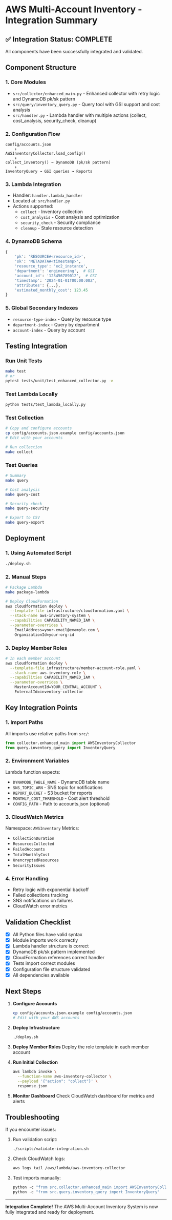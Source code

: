 # AWS Multi-Account Inventory - Integration Summary

## ✅ Integration Status: COMPLETE

All components have been successfully integrated and validated.

## Component Structure

### 1. **Core Modules**
- `src/collector/enhanced_main.py` - Enhanced collector with retry logic and DynamoDB pk/sk pattern
- `src/query/inventory_query.py` - Query tool with GSI support and cost analysis
- `src/handler.py` - Lambda handler with multiple actions (collect, cost_analysis, security_check, cleanup)

### 2. **Configuration Flow**
```
config/accounts.json
    ↓
AWSInventoryCollector.load_config()
    ↓
collect_inventory() → DynamoDB (pk/sk pattern)
    ↓
InventoryQuery → GSI queries → Reports
```

### 3. **Lambda Integration**
- Handler: `handler.lambda_handler`
- Located at: `src/handler.py`
- Actions supported:
  - `collect` - Inventory collection
  - `cost_analysis` - Cost analysis and optimization
  - `security_check` - Security compliance
  - `cleanup` - Stale resource detection

### 4. **DynamoDB Schema**
```python
{
    'pk': 'RESOURCE#<resource_id>',
    'sk': 'METADATA#<timestamp>',
    'resource_type': 'ec2_instance',
    'department': 'engineering',  # GSI
    'account_id': '123456789012',  # GSI
    'timestamp': '2024-01-01T00:00:00Z',
    'attributes': {...},
    'estimated_monthly_cost': 123.45
}
```

### 5. **Global Secondary Indexes**
- `resource-type-index` - Query by resource type
- `department-index` - Query by department
- `account-index` - Query by account

## Testing Integration

### Run Unit Tests
```bash
make test
# or
pytest tests/unit/test_enhanced_collector.py -v
```

### Test Lambda Locally
```bash
python tests/test_lambda_locally.py
```

### Test Collection
```bash
# Copy and configure accounts
cp config/accounts.json.example config/accounts.json
# Edit with your accounts

# Run collection
make collect
```

### Test Queries
```bash
# Summary
make query

# Cost analysis
make query-cost

# Security check
make query-security

# Export to CSV
make query-export
```

## Deployment

### 1. Using Automated Script
```bash
./deploy.sh
```

### 2. Manual Steps
```bash
# Package Lambda
make package-lambda

# Deploy CloudFormation
aws cloudformation deploy \
  --template-file infrastructure/cloudformation.yaml \
  --stack-name aws-inventory-system \
  --capabilities CAPABILITY_NAMED_IAM \
  --parameter-overrides \
    EmailAddress=your-email@example.com \
    OrganizationId=your-org-id
```

### 3. Deploy Member Roles
```bash
# In each member account
aws cloudformation deploy \
  --template-file infrastructure/member-account-role.yaml \
  --stack-name aws-inventory-role \
  --capabilities CAPABILITY_NAMED_IAM \
  --parameter-overrides \
    MasterAccountId=YOUR_CENTRAL_ACCOUNT \
    ExternalId=inventory-collector
```

## Key Integration Points

### 1. **Import Paths**
All imports use relative paths from `src/`:
```python
from collector.enhanced_main import AWSInventoryCollector
from query.inventory_query import InventoryQuery
```

### 2. **Environment Variables**
Lambda function expects:
- `DYNAMODB_TABLE_NAME` - DynamoDB table name
- `SNS_TOPIC_ARN` - SNS topic for notifications
- `REPORT_BUCKET` - S3 bucket for reports
- `MONTHLY_COST_THRESHOLD` - Cost alert threshold
- `CONFIG_PATH` - Path to accounts.json (optional)

### 3. **CloudWatch Metrics**
Namespace: `AWSInventory`
Metrics:
- `CollectionDuration`
- `ResourcesCollected`
- `FailedAccounts`
- `TotalMonthlyCost`
- `UnencryptedResources`
- `SecurityIssues`

### 4. **Error Handling**
- Retry logic with exponential backoff
- Failed collections tracking
- SNS notifications on failures
- CloudWatch error metrics

## Validation Checklist

- [x] All Python files have valid syntax
- [x] Module imports work correctly
- [x] Lambda handler structure is correct
- [x] DynamoDB pk/sk pattern implemented
- [x] CloudFormation references correct handler
- [x] Tests import correct modules
- [x] Configuration file structure validated
- [x] All dependencies available

## Next Steps

1. **Configure Accounts**
   ```bash
   cp config/accounts.json.example config/accounts.json
   # Edit with your AWS accounts
   ```

2. **Deploy Infrastructure**
   ```bash
   ./deploy.sh
   ```

3. **Deploy Member Roles**
   Deploy the role template in each member account

4. **Run Initial Collection**
   ```bash
   aws lambda invoke \
     --function-name aws-inventory-collector \
     --payload '{"action": "collect"}' \
     response.json
   ```

5. **Monitor Dashboard**
   Check CloudWatch dashboard for metrics and alerts

## Troubleshooting

If you encounter issues:

1. Run validation script:
   ```bash
   ./scripts/validate-integration.sh
   ```

2. Check CloudWatch logs:
   ```bash
   aws logs tail /aws/lambda/aws-inventory-collector
   ```

3. Test imports manually:
   ```python
   python -c "from src.collector.enhanced_main import AWSInventoryCollector"
   python -c "from src.query.inventory_query import InventoryQuery"
   ```

---

**Integration Complete!** The AWS Multi-Account Inventory System is now fully integrated and ready for deployment.